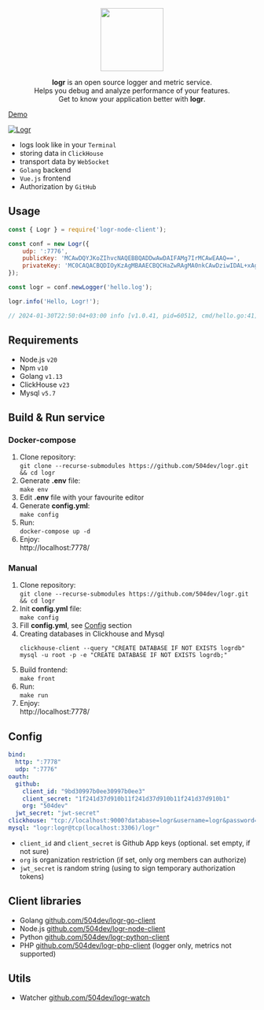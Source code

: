 <div align="center">
  <a href="https://logr.info/demo">
    <img width="128" height="128" src="https://raw.githubusercontent.com/504dev/logr-front/master/static/logr.png">
  </a>
  <p>
    <b>logr</b> is an open source logger and metric service.
    <br>
    Helps you debug and analyze performance of your features.
    <br>
    Get to know your application better with <b>logr</b>.
  </p>
</div>

[Demo]

[![Logr](https://raw.githubusercontent.com/504dev/logr-front/master/static/preview.jpg)][Demo]

[Demo]: http://logr.info/demo

* logs look like in your `Terminal`
* storing data in `ClickHouse`
* transport data by `WebSocket`
* `Golang` backend
* `Vue.js` frontend
* Authorization by `GitHub`

## Usage
```javascript
const { Logr } = require('logr-node-client');

const conf = new Logr({
    udp: ':7776',
    publicKey: 'MCAwDQYJKoZIhvcNAQEBBQADDwAwDAIFAMg7IrMCAwEAAQ==',
    privateKey: 'MC0CAQACBQDIOyKzAgMBAAECBQCHaZwRAgMA0nkCAwDziwIDAL+xAgJMKwICGq0=',
});

const logr = conf.newLogger('hello.log');

logr.info('Hello, Logr!');

// 2024-01-30T22:50:04+03:00 info [v1.0.41, pid=60512, cmd/hello.go:41] Hello, Logr!
```

## Requirements
* Node.js `v20`
* Npm `v10`
* Golang `v1.13`
* ClickHouse `v23`
* Mysql `v5.7`


## Build & Run service

### Docker-compose
1. Clone repository: \
   `git clone --recurse-submodules https://github.com/504dev/logr.git && cd logr`
2. Generate **.env** file: \
   `make env`
3. Edit **.env** file with your favourite editor
4. Generate **config.yml**: \
   `make config`
5. Run: \
   `docker-compose up -d`
6. Enjoy: \
   http://localhost:7778/

### Manual
1. Clone repository: \
    `git clone --recurse-submodules https://github.com/504dev/logr.git && cd logr`
2. Init **config.yml** file: \
    `make config`
3. Fill **config.yml**, see [Config](#config) section
4. Creating databases in Clickhouse and Mysql
    ```
    clickhouse-client --query "CREATE DATABASE IF NOT EXISTS logrdb"
    mysql -u root -p -e "CREATE DATABASE IF NOT EXISTS logrdb;"
    ```
5. Build frontend: \
    `make front`
6. Run: \
    `make run`
7. Enjoy: \
   http://localhost:7778/

## Config
```yaml
bind:
  http: ":7778"
  udp: ":7776"
oauth:
  github:
    client_id: "9bd30997b0ee30997b0ee3"
    client_secret: "1f241d37d910b11f241d37d910b11f241d37d910b1"
    org: "504dev"
  jwt_secret: "jwt-secret"
clickhouse: "tcp://localhost:9000?database=logr&username=logr&password=logr"
mysql: "logr:logr@tcp(localhost:3306)/logr"
```

* `client_id` and `client_secret` is Github App keys (optional. set empty, if not sure)
* `org` is organization restriction (if set, only org members can authorize)
* `jwt_secret` is random string (using to sign temporary authorization tokens)

## Client libraries

* Golang [github.com/504dev/logr-go-client](https://github.com/504dev/logr-go-client)
* Node.js [github.com/504dev/logr-node-client](https://github.com/504dev/logr-node-client)
* Python [github.com/504dev/logr-python-client](https://github.com/504dev/logr-python-client)
* PHP [github.com/504dev/logr-php-client](https://github.com/504dev/logr-php-client) (logger only, metrics not supported)

## Utils
* Watcher [github.com/504dev/logr-watch](https://github.com/504dev/logr-watch)

